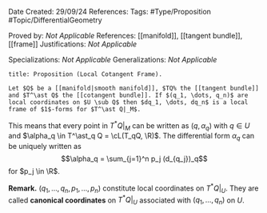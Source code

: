 <div class="topSpace"></div>

Date Created: 29/09/24
References: 
Tags: #Type/Proposition #Topic/DifferentialGeometry

Proved by: <i>Not Applicable</i>
References: [[manifold]], [[tangent bundle]], [[frame]]
Justifications: <i>Not Applicable</i>

Specializations: <i>Not Applicable</i>
Generalizations: <i>Not Applicable</i>

``` ad-Proposition
title: Proposition (Local Cotangent Frame).

Let $Q$ be a [[manifold|smooth manifold]], $TQ% the [[tangent bundle]] and $T^\ast Q$ the [[cotangent bundle]]. If $(q_1, \dots, q_n)$ are local coordinates on $U \sub Q$ then $dq_1, \dots, dq_n$ is a local frame of $1$-forms for $T^\ast Q|_M$.

```

This means that every point  in $T^\ast Q|_M$ can be written as $(q, \alpha_q)$ with $q \in U$ and $\alpha_q \in T^\ast_q Q = \cL(T_qQ, \R)$. The differential form $\alpha_q$ can be uniquely written as $$\alpha_q = \sum_{j=1}^n p_j (d_{q_j})_q$$ for $p_j \in \R$.

**Remark.**
$(q_1, \dots, q_n, p_1, \dots, p_n)$ constitute local coordinates on $T^\ast Q|_U$. They are called __canonical coordinates__ on $T^\ast Q|_U$ associated with $(q_1, \dots , q_n)$ on $U$.